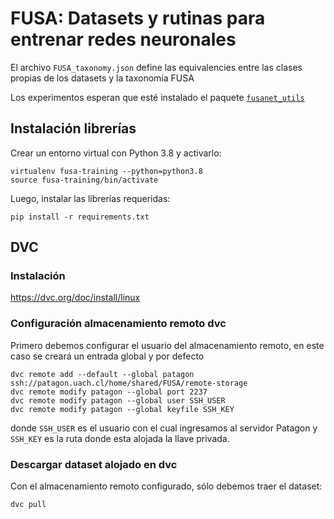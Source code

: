 # FUSA: Datasets y rutinas para entrenar redes neuronales

El archivo `FUSA_taxonomy.json` define las equivalencies entre las clases propias de los datasets y la taxonomía FUSA

Los experimentos esperan que esté instalado el paquete [`fusanet_utils`](https://github.com/fusa-project/fusa-net-utils)

## Instalación librerías

Crear un entorno virtual con Python 3.8 y activarlo:
```
virtualenv fusa-training --python=python3.8
source fusa-training/bin/activate
```

Luego, instalar las librerías requeridas:
```
pip install -r requirements.txt
```

## DVC

### Instalación

https://dvc.org/doc/install/linux

### Configuración almacenamiento remoto dvc

Primero debemos configurar el usuario del almacenamiento remoto, en este caso se creará un entrada global y por defecto 
```
dvc remote add --default --global patagon ssh://patagon.uach.cl/home/shared/FUSA/remote-storage
dvc remote modify patagon --global port 2237
dvc remote modify patagon --global user SSH_USER
dvc remote modify patagon --global keyfile SSH_KEY
```
donde `SSH_USER` es el usuario con el cual ingresamos al servidor Patagon y `SSH_KEY` es la ruta donde esta alojada la llave privada.

### Descargar dataset alojado en dvc

Con el almacenamiento remoto configurado, sólo debemos traer el dataset:
```
dvc pull
```
